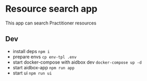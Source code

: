 # Resource search app

This app can search Practitioner resources

## Dev
- install deps `npm i`
- prepare envs `cp env-tpl .env`
- start docker-compose with aidbox dev `docker-compose up -d`
- start aidbox-app `npm run app`
- start ui `npm run ui`
